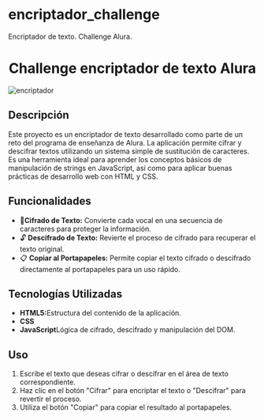 # encriptador_challenge
Encriptador de texto. Challenge Alura.

<h1 align="center"> Challenge encriptador de texto Alura </h1>

![encriptador](https://github.com/user-attachments/assets/060d2b8e-99f9-4347-a8e5-65e67eb280a9)

<h2>Descripción</h2>
<p>Este proyecto es un encriptador de texto desarrollado como parte de un reto del programa de enseñanza de Alura. La aplicación permite cifrar y descifrar textos utilizando un sistema simple de sustitución de caracteres. Es una herramienta ideal para aprender los conceptos básicos de manipulación de strings en JavaScript, así como para aplicar buenas prácticas de desarrollo web con HTML y CSS.</p>
<h2>Funcionalidades</h2>
<ul>
  <li> 🔑<b>Cifrado de Texto:</b> Convierte cada vocal en una secuencia de caracteres para proteger la información.</li>
  <li>🔓 <b>Descifrado de Texto:</b> Revierte el proceso de cifrado para recuperar el texto original.</li>
  <li>📋 <b>Copiar al Portapapeles:</b> Permite copiar el texto cifrado o descifrado directamente al portapapeles para un uso rápido.</li>
</ul>

<h2>Tecnologías Utilizadas</h2>
<ul>
  <li><b>HTML5:</b>Estructura del contenido de la aplicación.</li>
  <li><b>CSS</b></li>
  <li><b>JavaScript</b>Lógica de cifrado, descifrado y manipulación del DOM.</li>
</ul>

<h2>Uso</h2>
<ol>
  <li>Escribe el texto que deseas cifrar o descifrar en el área de texto correspondiente.</li>
  <li>Haz clic en el botón "Cifrar" para encriptar el texto o "Descifrar" para revertir el proceso.</li>
  <li>Utiliza el botón "Copiar" para copiar el resultado al portapapeles.</li>
</ol>

